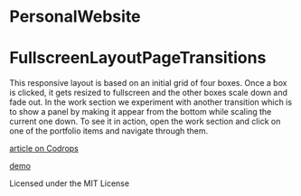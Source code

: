 # PersonalWebsite


FullscreenLayoutPageTransitions
=========

This responsive layout is based on an initial grid of four boxes. Once a box is clicked, it gets resized to fullscreen and the other boxes scale down and fade out. In the work section we experiment with another transition which is to show a panel by making it appear from the bottom while scaling the current one down. To see it in action, open the work section and click on one of the portfolio items and navigate through them.

[article on Codrops](http://tympanus.net/codrops/?p=14783)

[demo](http://tympanus.net/Development/FullscreenLayoutPageTransitions)

Licensed under the MIT License